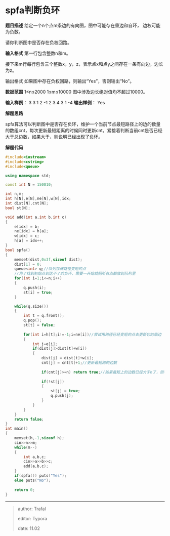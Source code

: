 # spfa判断负环

**题目描述**
给定一个n个点m条边的有向图，图中可能存在重边和自环， 边权可能为负数。

请你判断图中是否存在负权回路。

**输入格式**
第一行包含整数n和m。

接下来m行每行包含三个整数x，y，z，表示点x和点y之间存在一条有向边，边长为z。

输出格式
如果图中存在负权回路，则输出“Yes”，否则输出“No”。

**数据范围**
1≤n≤2000
1≤m≤10000
图中涉及边长绝对值均不超过10000。

**输入样例**：
3 3
1 2 -1
2 3 4
3 1 -4
**输出样例**：
Yes

**解题思路**

spfa算法可以判断图中是否存在负环，维护一个当前节点最短路径上的边的数量的数组cnt，每次更新最短距离的时候同时更新cnt，紧接着判断当前cnt是否已经大于总边数，如果大于，则说明已经出现了负环。

**解题代码**

```cpp
#include<iostream>
#include<cstring>
#include<queue>

using namespace std;

const int N = 150010;

int n,m;
int h[N],e[N],ne[N],w[N],idx;
int dist[N],cnt[N];
bool st[N];

void add(int a,int b,int c)
{
    e[idx] = b;
    ne[idx] = h[a];
    w[idx] = c;
    h[a] = idx++;
}
bool spfa()
{
    memset(dist,0x3f,sizeof dist);
    dist[1] = 0;
    queue<int> q;//队列存储路径变短的点
    //为了找到初始点到达不了的负环，需要一开始就把所有点都放到队列里
    for(int i=1;i<=n;i++)
    {
        q.push(i);
        st[i] = true;
    }

    while(q.size())
    {
        int t = q.front();
        q.pop();
        st[t] = false;
        
        for(int i=h[t];i!=-1;i=ne[i])//尝试用路径已经变短的点去更新它的临边
        {
            int j=e[i];
            if(dist[j]>dist[t]+w[i])
            {
                dist[j] = dist[t]+w[i];
                cnt[j] = cnt[t]+1;//更新最短路的边数
                
                if(cnt[j]>=n) return true;//如果最短上的边数已经大于n了，则一定有负环
                
                if(!st[j])
                {
                    st[j] = true;
                    q.push(j);
                }
            }
        }
    }
    return false;
}
int main()
{
    memset(h,-1,sizeof h);
    cin>>n>>m;
    while(m--)
    {
        int a,b,c;
        cin>>a>>b>>c;
        add(a,b,c);
    }
    if(spfa()) puts("Yes");
    else puts("No");
    
    return 0;
}
```

------

>  author: Trafal
>
> editor: Typora
>
> date: 11.02

